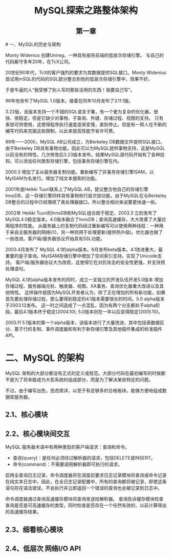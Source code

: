 <h1 align=center> MySQL探索之路整体架构 </h1>


<h2 align=center> 第一章 </h2>
# 一、MySQL的历史与架构

Monty Widenius 创建Unireg，一种具有报告前端的低层次存储引擎。 与自己的代码厮守多年20年，在TcX公司。

20世纪90年代，TcX的客户强烈的要求为其数据提供SQL接口。Monty Widenius尝试用mSQL的代码的SQL部分整合到他的低层次存储引擎中，效果不好。

于是牛逼的人“我受够了别人写的那些没用的东西！我要自己写”。

96年他发布了MySQL 1.0版本。接着在同年10月发布了3.11.1版。

3.22版，该版本支持一个不错的SQL语言子集，有一个更为复杂的优化器，很快、很稳定。但是它缺少对事物、子查询、外键、存储过程、视图的支持。
只有表锁可供使用，这使得程序执行速度逐渐变慢，直到停止。但是有一帮人在不断的编写代码来克服这些限制，以此来提高性能节省许可费。

99年——2000，MySQL AB公司成立，为Berkeley DB数据文件提供SQL接口。由于Berkeley DB具有事物功能，因此可以为MySQL提供事物支持，这是MySQL
以前没有的特性。几次修改后3.23版本发布。结果MySQL源代码开始有了各种挂钩，可以添加任何类型存储引擎，包括事务存储引擎在内。

2000.3 增加了主从服务器复制功能。重新编写了非事务存储引擎ISAM，以MyISAM为名发行。增加了纯文本搜索的功能。

2001年底Heikki Tuuri联系上了MySQL AB，提议整合他自己的存储引擎InnoDB，这一存储引擎同样具有事物和行层次锁功能，由于MySQL在与Berkeley DB整合的过程中已经理顺了表处理器接口，所以整合相对来说要更快速一些。

2002年 Heikki Tuuri的InnoDB和MySQL组合趋于稳定，2003.3 立刻发布了MySQL4.0稳定版本。4.0版本融合了InnoDB；查询高速缓存，大大改善了大量应用程序的性能。
从服务器上的复制代码经过重新编写可以使用两种线程：一种用于来自主服务器的网络I/O，另一种则用于处理更新(提供热升级)。优化器也做了一些改进。客户端/服务器协议开始具有SSL功能。


2003.4月发布了 MySQL 4.1的alpha版本。6月发布beta版本。4.1改进重大，最重要的是子查询。MyISAM存储引擎中增加了空间索引支持。实现了Unicode支持。
客户端/服务器协议大为改观，这使得它在对抗攻击的安全性更强，并支持预处理语句。


MySQL 4.1的alpha版本发布的同时，成立一支独立的开发队伍开发5.0版本 增加存储过程、服务器端光标、触发器、视图、XA事务、查询优化器重大改进以及其他特性。
这样操作是因为MySQL开发者认为，除了正在增加的所有新功能，如果首先要处理存储过程，那么要得到稳定的4.1版本需要很长的时间。5.0 alpha版本于2003.12发布。
这一时之间造成了一点混乱，因为有两个分支都处于alpha阶段。最后4.1版本终于稳定(2004.10); 5.0版本则在一年以后变得稳定(2005.10)。

2005.11 5.1版本的第一个alpha版本，该版本进行了大量改进，其中包括表数据区分、基于行的复制、事件调度器和有利于新存储引擎及其他插件集成的标准插件API。

# 二、MySQL 的架构
MySQL 架构的大部分都没有正式的定义或规范。大部分代码在最初编写的时候都不是为了将来能成为大型系统的组成部分，而是为了解决某些特定的问题。

不过，由于编写出色，思虑周详，以至于有足够多的合格板块，能够方便地组成数据库服务器。

## 2.1、核心模块

## 2.2、核心模块间交互
MySQL 服务器术语中有两种类型的客户端请求：查询和命令。
   - 查询(query)：是任何必须经过解析器的请求，包括DELETE或INSERT。
   - 命令(command)：不需要调用解析器即可执行的请求。

启用全查询日志记录，命令调度器将在调度前要求日志记录模块将查询或命令记录在纯文本日志中。因此，在全日志记录配置中，所有的查询都将被记录，即使这条语句存在语法错误，不会执行并立即返回一个错误的查询也会被记录到日志中。

命令调度器通过查询高速缓存模块将查询发送给解析器。
查询告诉缓存模块检查查询是否是可高速缓存的类型，同时检查是否存在一个任然有效的、以前计算得出的高速缓存结果。


## 2.3、细看核心模块
## 2.4、低层次 网络I/O API







